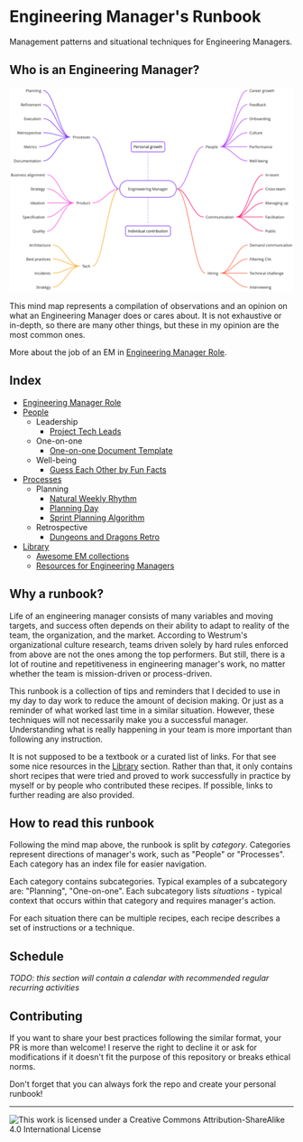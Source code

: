 # Engineering Manager's Runbook

Management patterns and situational techniques for Engineering Managers.

## Who is an Engineering Manager?

![Engineering Manager mindmap](./em-mindmap.png)

This mind map represents a compilation of observations and an opinion on what an Engineering Manager does or cares about. It is not exhaustive or in-depth, so there are many other things, but these in my opinion are the most common ones.

More about the job of an EM in [Engineering Manager Role](./engineering-manager-role.md).

## Index

- [Engineering Manager Role](./engineering-manager-role.md)
- [People](./People)
  - Leadership
    - [Project Tech Leads](./People/Leadership/Project%20Leads)
  - One-on-one
    - [One-on-one Document Template](./People/One-on-one/One-on-one%20Doc%20Template)
  - Well-being
    - [Guess Each Other by Fun Facts](./People/Well-being/Guess%20Each%20Other%20by%20Fun%20Facts)
- [Processes](./Processes)
  - Planning
    - [Natural Weekly Rhythm](./Processes/Planning/Natural%20Weekly%20Rhythm)
    - [Planning Day](./Processes/Planning/Planning%20Day)
    - [Sprint Planning Algorithm](./Processes/Planning/Sprint%20Planning%20Algorithm)
  - Retrospective
    - [Dungeons and Dragons Retro](./Processes/Retrospective/Dungeons%20and%20Dragons%20Retro)
- [Library](./Library)
  - [Awesome EM collections](./Library/Awesome%20EM)
  - [Resources for Engineering Managers](./Library/Resources)

## Why a runbook?

Life of an engineering manager consists of many variables and moving targets, and success often depends on their ability to adapt to reality of the team, the organization, and the market. According to Westrum's organizational culture research, teams driven solely by hard rules enforced from above are not the ones among the top performers. But still, there is a lot of routine and repetitiveness in engineering manager's work, no matter whether the team is mission-driven or process-driven.

This runbook is a collection of tips and reminders that I decided to use in my day to day work to reduce the amount of decision making. Or just as a reminder of what worked last time in a similar situation. However, these techniques will not necessarily make you a successful manager. Understanding what is really happening in your team is more important than following any instruction.

It is not supposed to be a textbook or a curated list of links. For that see some nice resources in the [Library](./Library) section. Rather than that, it only contains short recipes that were tried and proved to work successfully in practice by myself or by people who contributed these recipes. If possible, links to further reading are also provided.

## How to read this runbook

Following the mind map above, the runbook is split by _category_. Categories represent directions of manager's work, such as "People" or "Processes". Each category has an index file for easier navigation.

Each category contains subcategories. Typical examples of a subcategory are: "Planning", "One-on-one". Each subcategory lists _situations_ - typical context that occurs within that category and requires manager's action.

For each situation there can be multiple recipes, each recipe describes a set of instructions or a technique.

## Schedule

_TODO: this section will contain a calendar with recommended regular recurring activities_

## Contributing

If you want to share your best practices following the similar format, your PR is more than welcome! I reserve the right to decline it or ask for modifications if it doesn't fit the purpose of this repository or breaks ethical norms.

Don't forget that you can always fork the repo and create your personal runbook!

---

![This work is licensed under a Creative Commons Attribution-ShareAlike 4.0 International License](https://i.creativecommons.org/l/by-sa/4.0/88x31.png)
